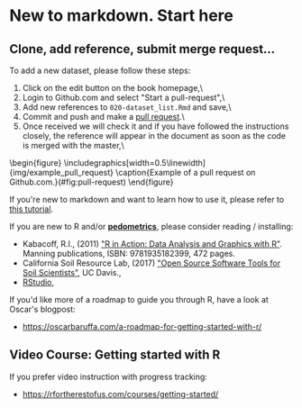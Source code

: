 # New to markdown. Start here

## Clone, add reference, submit merge request...

To add a new dataset, please follow these steps:

1.  Click on the edit button on the book homepage,\
2.  Login to Github.com and select "Start a pull-request",\
3.  Add new references to `020-dataset_list.Rmd` and save,\
4.  Commit and push and make a [pull
request](https://docs.github.com/en/github/collaborating-with-issues-and-pull-requests/creating-a-pull-request).\
5.  Once received we will check it and if you have followed the instructions closely, 
    the reference will appear in the document as soon as the code is merged with the master,\

\begin{figure}
\includegraphics[width=0.5\linewidth]{img/example_pull_request} \caption{Example of a pull request on Github.com.}(\#fig:pull-request)
\end{figure}

If you're new to markdown and want to learn how to use it, please refer to [this tutorial](https://guides.github.com/features/mastering-markdown/).

If you are new to R and/or [**pedometrics**](https://pedometrics.org), please consider reading / installing:

- Kabacoff, R.I., (2011) ["R in Action: Data Analysis and Graphics with R"](http://www.manning.com/kabacoff/). Manning publications, ISBN: 9781935182399, 472 pages.
- California Soil Resource Lab, (2017) ["Open Source Software Tools for Soil Scientists"](https://casoilresource.lawr.ucdavis.edu/software/), UC Davis.,  
- [RStudio](http://www.rstudio.com/products/RStudio/),

If you'd like more of a roadmap to guide you through R, have a look at Oscar's blogpost:

- <https://oscarbaruffa.com/a-roadmap-for-getting-started-with-r/>  


## Video Course: Getting started with R

If you prefer video instruction with progress tracking:

- <https://rfortherestofus.com/courses/getting-started/>  
